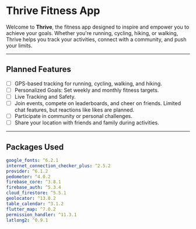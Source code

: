 # Thrive Fitness App

Welcome to **Thrive**, the fitness app designed to inspire and empower you to achieve your goals. Whether you're running, cycling, hiking, or walking, Thrive helps you track your activities, connect with a community, and push your limits.

---

## Planned Features

- [ ] GPS-based tracking for running, cycling, walking, and hiking.  
- [ ] Personalized Goals: Set weekly and monthly fitness targets.  
- [ ] Live Tracking and Safety.  
- [ ] Join events, compete on leaderboards, and cheer on friends. Limited chat features, but reactions like likes are planned.  
- [ ] Participate in community or personal challenges.  
- [ ] Share your location with friends and family during activities.  

---

## Packages Used

```yaml
google_fonts: ^6.2.1
internet_connection_checker_plus: ^2.5.2
provider: ^6.1.2
pedometer: ^4.0.2
firebase_core: ^3.8.1
firebase_auth: ^5.3.4
cloud_firestore: ^5.5.1
geolocator: ^13.0.2
table_calendar: ^3.1.2
flutter_map: ^7.0.2
permission_handler: ^11.3.1  
latlong2: ^0.9.1
